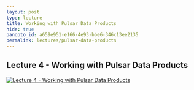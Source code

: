 ```yaml
--- 
layout: post
type: lecture
title: Working with Pulsar Data Products
hide: true
panopto_id: a659e951-e166-4e93-bbe6-346c13ee2135
permalink: lectures/pulsar-data-products
---
```


## Lecture 4 - Working with Pulsar Data Products
[![Lecture 4 - Working with Pulsar Data Products](https://uva.hosted.panopto.com/Panopto/Services/FrameGrabber.svc/FrameRedirect?objectId=a659e951-e166-4e93-bbe6-346c13ee2135&mode=Delivery)](https://uva.hosted.panopto.com/Panopto/Pages/Viewer.aspx?id=a659e951-e166-4e93-bbe6-346c13ee2135)


